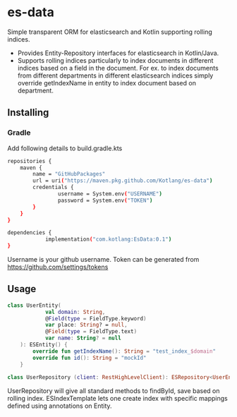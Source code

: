 # es-data
Simple transparent ORM for elasticsearch and Kotlin supporting rolling indices.

- Provides Entity-Repository interfaces for elasticsearch in Kotlin/Java.
- Supports rolling indices particularly to index documents in different indices based on a field in the document. 
For ex. to index documents from different departments in different elasticsearch indices simply override getIndexName in entity 
to index document based on department.

## Installing

### Gradle
Add following details to build.gradle.kts

```sh
repositories {
	maven {
		name = "GitHubPackages"
		url = uri("https://maven.pkg.github.com/Kotlang/es-data")
		credentials {
				username = System.env("USERNAME")
				password = System.env("TOKEN")
		}
	}
}

dependencies {
            implementation("com.kotlang:EsData:0.1")
}
```

Username is your github username.
Token can be generated from https://github.com/settings/tokens

## Usage

```kotlin
class UserEntity(
            val domain: String,
            @Field(type = FieldType.keyword)
            var place: String? = null,
            @Field(type = FieldType.text)
            var name: String? = null
    ): ESEntity() {
        override fun getIndexName(): String = "test_index_$domain"
        override fun id(): String = "mockId"
    }
    
class UserRepository (client: RestHighLevelClient): ESRepository<UserEntity>(client)
```
UserRepository will give all standard methods to findById, save based on rolling index.
ESIndexTemplate lets one create index with specific mappings defined using annotations on Entity.

